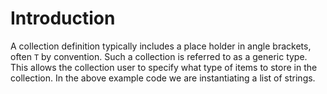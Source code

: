 # Introduction

A collection definition typically includes a place holder in angle brackets, often `T` by convention. Such a collection is referred to as a generic type. This allows the collection user to specify what type of items to store in the collection. In the above example code we are instantiating a list of strings.
